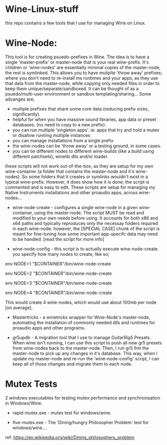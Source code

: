 # Wine-Linux-stuff

this repo contains a few tools that I use for managing Wine on Linux.

# Wine-Node:

This tool is for creating psuedo-prefixes in Wine. The idea is to have a single 'master-prefix' or master-node that is your real wine-prefix. It's children or 'wine-nodes' are essentially minimal copies of the master-node, the rest is symlinked. This allows you to have muliplte 'throw away' prefixes; where you don't need to re-install ms runtimes and your apps, as they use that data from the master-node, while copying only needed files in order to keep them unique/separate/sandboxed. It can be thought of as a psuedo/multi-user environment or sandbox templating/sharing... Some advanges are; 

* multiple prefixes that share some core data (reducing prefix sizes, significantly).
* helpful for when you have massive sound libraries, app data or preset databases. (no need to copy to a new prefix).
* you can run multiple 'singleton apps'. ie: apps that try and hold a mutex or disallow running multiple instances
* you can manage installations from a single prefix
* the wine-nodes can be 'throw away' or a testing ground, in some cases. 
* you can tie different nodes to different wine-builds (like a build using different patchsets), winelib dlls and/or loader.

these scripts will not work out-of-the-box, as they are setup for my own wine-container (a folder that contains the master-node and it's wine-nodes). So some folders that it creates or symlinks wouldn't exist in a typical wine-prefix. However, it does show how it is done; the script is commented and is easy to edit. These scripts are setup for managing my Native Instruments installations and other proaudio apps, across wine-nodes...

* wine-node-create - configures a single wine-node in a given wine-container, using the master-node. The script MUST be read
  and modified to your own needs before using. It accounts for both x86 and x64 paths and typically reproduces only the
  necessay folders required in each wine-node. however, the [SPECIAL CASE] chunk of the script is meant for fine-tuning how
  some important app-specifc data may need to be handled. [read the script for more info]

* wine-node-config - this script is to actually execute wine-node-create.  you specify how many nodes to create, like so;

env NODE=1 "$CONTAINER"/bin/wine-node-create

env NODE=2 "$CONTAINER"/bin/wine-node-create

env NODE=3 "$CONTAINER"/bin/wine-node-create

env NODE=4 "$CONTAINER"/bin/wine-node-create

This would create 4 wine-nodes, which would use about 100mb per node [on average].

* Mastertricks - a winetricks wrapper for Wine-Node's master-node, automating the installation of commonly needed dlls and 
  runtimes for proaudio apps and other programs. 

* gr5updb - A migration tool that I use to manage GuitarRig5 Presets. When wine isn't running, I can use this script to push
  all new gr5 presets from wine-nodes back to the master-node. Then, I run gr5 frm the master-node to pick up any changes in
  it's database. This way, when I update my master-node and re-run the 'wine-node-config' script, I can keep all of those
  changes and migrate them to each node.

# Mutex Tests

2 windows executables for testing mutex performance and synchronisation in Windows/Wine.

* rapid-mutex.exe - mutex test for windows/wine.

* five-mutex.exe - The 'Dining/hungry Philosopher Problem' test for windows/wine.... 

ref: https://en.wikipedia.org/wiki/Dining_philosophers_problem
